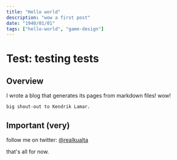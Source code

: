 ```yaml
---
title: "Hello world"
description: "wow a first post"
date: "1940/01/01"
tags: ["hello-world", "game-design"]
---
```


# Test: testing tests 

## Overview

I wrote a blog that generates its pages from markdown files! wow!

    big shout-out to Kendrik Lamar.


## Important (very)

follow me on twitter: [@realkualta](https://twitter.com/realkualta)

that's all for now. 